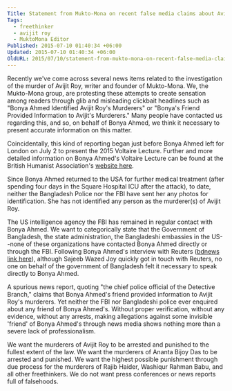 ```yaml
---
Title: Statement from Mukto-Mona on recent false media claims about Avijit Roy's killers
Tags:
  - freethinker
  - avijit roy
  - MuktoMona Editor
Published: 2015-07-10 01:40:34 +06:00
Updated: 2015-07-10 01:40:34 +06:00
OldURL: 2015/07/10/statement-from-mukto-mona-on-recent-false-media-claims-about-avijit-roys-killers/
---
```


Recently we've come across several news items related to the investigation of the murder of Avijit Roy, writer and founder of Mukto-Mona. We, the Mukto-Mona group, are protesting these attempts to create sensation among readers through glib and misleading clickbait headlines such as "Bonya Ahmed Identified Avijit Roy's Murderers" or "Bonya's Friend Provided Information to Avijit's Murderers." Many people have contacted us regarding this, and so, on behalf of Bonya Ahmed, we think it necessary to present accurate information on this matter. 

Coincidentally, this kind of reporting began just before Bonya Ahmed left for London on July 2 to present the 2015 Voltaire Lecture. Further and more detailed information on Bonya Ahmed's Voltaire Lecture can be found at the British Humanist Association's <a href="https://humanism.org.uk/2015/07/02/attacked-bangladeshi-humanist-blogger-bonya-ahmed-delivers-2015-voltaire-lecture/">website  here</a>.

Since Bonya Ahmed returned to the USA for further medical treatment (after spending four days in the Square Hospital ICU after the attack), to date, neither the Bangladesh Police nor the FBI have sent her any photos for identification. She has not identified any person as the murderer(s) of Avijit Roy.

The US intelligence agency the FBI has remained in regular contact with Bonya Ahmed. We want to categorically state that the Government of Bangladesh, the state administration, the Bangladeshi embassies in the US--none of these organizations have contacted Bonya Ahmed directly or through the FBI. Following Bonya Ahmed's interview with Reuters (<a href="https://bdnews24.com/world/2015/05/11/avijits-wife-bonya-criticises-bangladesh-government-for-not-doing-enough">bdnews link here</a>), although Sajeeb Wazed Joy quickly got in touch with Reuters, no one on behalf of the government of Bangladesh felt it necessary to speak directly to Bonya Ahmed.

A spurious news report, quoting "the chief police official of the Detective Branch," claims that Bonya Ahmed's friend provided information to Avijit Roy's murderers. Yet neither the FBI nor Bangladeshi police ever enquired about any friend of Bonya Ahmed's. Without proper verification, without any evidence, without any arrests, making allegations against some invisible 'friend' of Bonya Ahmed's through news media shows nothing more than a severe lack of professionalism.

We want the murderers of Avijit Roy to be arrested and punished to the fullest extent of the law. We want the murderers of Ananta Bijoy Das to be arrested and punished. We want the highest possible punishment through due process for the murderers of Rajib Haider, Washiqur Rahman Babu, and all other freethinkers. We do not want press conferences or news reports full of falsehoods.
